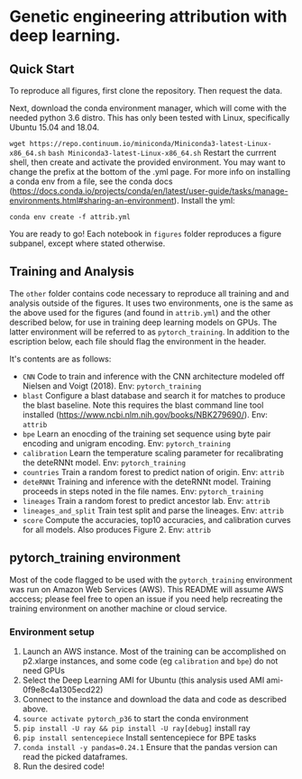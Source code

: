 # Genetic engineering attribution with deep learning.

## Quick Start
To reproduce all figures, first clone the repository. Then request the data.

Next, download the conda environment manager, which will come with the needed python 3.6 distro. This has only been tested with Linux, specifically Ubuntu 15.04 and 18.04.

`wget https://repo.continuum.io/miniconda/Miniconda3-latest-Linux-x86_64.sh`
`bash Miniconda3-latest-Linux-x86_64.sh`
Restart the currrent shell, then create and activate the provided environment. You may want to change the prefix at the bottom of the .yml page. For more info on installing a conda env from a file, see the conda docs (https://docs.conda.io/projects/conda/en/latest/user-guide/tasks/manage-environments.html#sharing-an-environment).
Install the yml:

`conda env create -f attrib.yml`

You are ready to go! Each notebook in `figures` folder reproduces a figure subpanel, except where stated otherwise.

## Training and Analysis
The `other` folder contains code necessary to reproduce all training and and analysis outside of the figures. It uses two environments, one is the same as the above used for the figures (and found in `attrib.yml`) and the other described below, for use in training deep learning models on GPUs. The latter environment will be referred to as `pytorch_training`. In addition to the escription below, each file should flag the environment in the header.

It's contents are as follows:
- `CNN` Code to train and inference with the CNN architecture modeled off Nielsen and Voigt (2018). Env: `pytorch_training`
- `blast` Configure a blast database and search it for matches to produce the blast baseline. Note this requires the blast command line tool installed (https://www.ncbi.nlm.nih.gov/books/NBK279690/). Env: `attrib`
- `bpe` Learn an enocding of the training set sequence using byte pair encoding and unigram encoding. Env: `pytorch_training`
- `calibration` Learn the temperature scaling parameter for recalibrating the deteRNNt model. Env: `pytorch_training`
- `countries` Train a random forest to predict nation of origin. Env: `attrib`
- `deteRNNt` Training and inference with the  deteRNNt model. Training proceeds in steps noted in the file names. Env: `pytorch_training`
- `lineages` Train a random forest to predict ancestor lab. Env: `attrib`
- `lineages_and_split` Train test split and parse the lineages. Env: `attrib`
- `score` Compute the accuracies, top10 accuracies, and calibration curves for all models. Also produces Figure 2. Env: `attrib`

## pytorch_training environment
Most of the code flagged to be used with the `pytorch_training` environment was run on Amazon Web Services (AWS). This README will assume AWS acccess; please feel free to open an issue if you need help recreating the training environment on another machine or cloud service.

### Environment setup
1. Launch an AWS instance. Most of the training can be accomplished on p2.xlarge instances, and some code (eg `calibration` and `bpe`) do not need GPUs
2. Select the Deep Learning AMI for Ubuntu (this analysis used AMI ami-0f9e8c4a1305ecd22)
3. Connect to the instance and download the data and code as described above.
4. `source activate pytorch_p36` to start the conda environment
5. `pip install -U ray && pip install -U ray[debug]` install ray
6. `pip install sentencepiece` Install sentencepiece for BPE tasks
7. `conda install -y pandas=0.24.1` Ensure that the pandas version can read the picked dataframes.
8. Run the desired code!

